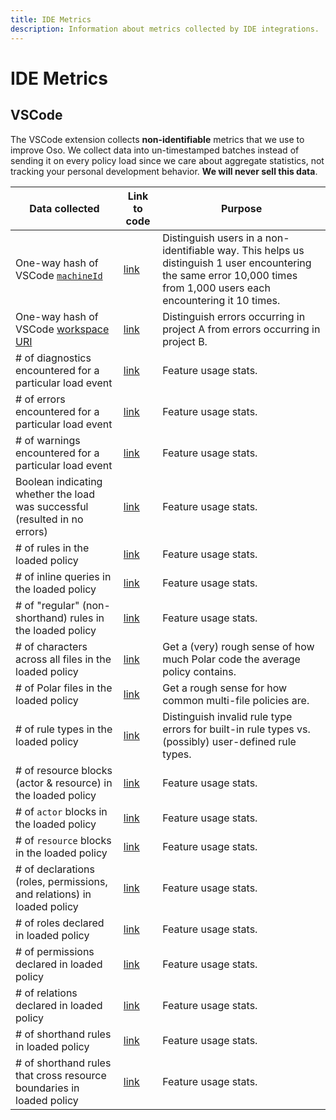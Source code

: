 ```yaml
---
title: IDE Metrics
description: Information about metrics collected by IDE integrations.
---
```


# IDE Metrics

## VSCode

The VSCode extension collects **non-identifiable** metrics that we use to
improve Oso. We collect data into un-timestamped batches instead of sending it
on every policy load since we care about aggregate statistics, not tracking
your personal development behavior. **We will never sell this data**.

| Data collected | Link to code | Purpose |
| -------------- | ------------ | ------- |
| One-way hash of VSCode [`machineId`][machineId] | [link](https://github.com/osohq/oso/blob/1a7a0ab130696a7849c04de5b8a869eda32d3998/vscode/oso/client/src/telemetry.ts#L79) | Distinguish users in a non-identifiable way. This helps us distinguish 1 user encountering the same error 10,000 times from 1,000 users each encountering it 10 times. |
| One-way hash of VSCode [workspace URI][uri] | [link](https://github.com/osohq/oso/blob/1a7a0ab130696a7849c04de5b8a869eda32d3998/vscode/oso/client/src/telemetry.ts#L84) | Distinguish errors occurring in project A from errors occurring in project B. |
| # of diagnostics encountered for a particular load event | [link](https://github.com/osohq/oso/blob/1a7a0ab130696a7849c04de5b8a869eda32d3998/vscode/oso/client/src/telemetry.ts#L59) | Feature usage stats. |
| # of errors encountered for a particular load event | [link](https://github.com/osohq/oso/blob/1a7a0ab130696a7849c04de5b8a869eda32d3998/vscode/oso/client/src/telemetry.ts#L60) | Feature usage stats. |
| # of warnings encountered for a particular load event | [link](https://github.com/osohq/oso/blob/1a7a0ab130696a7849c04de5b8a869eda32d3998/vscode/oso/client/src/telemetry.ts#L63) | Feature usage stats. |
| Boolean indicating whether the load was successful (resulted in no errors) | [link](https://github.com/osohq/oso/blob/1a7a0ab130696a7849c04de5b8a869eda32d3998/vscode/oso/client/src/telemetry.ts#L61) | Feature usage stats. |
| # of rules in the loaded policy | [link](https://github.com/osohq/oso/blob/1a7a0ab130696a7849c04de5b8a869eda32d3998/vscode/oso/client/src/telemetry.ts#L62) | Feature usage stats. |
| # of inline queries in the loaded policy | [link](https://github.com/osohq/oso/blob/1a7a0ab130696a7849c04de5b8a869eda32d3998/vscode/oso/client/src/telemetry.ts#L108) | Feature usage stats. |
| # of "regular" (non-shorthand) rules in the loaded policy | [link](https://github.com/osohq/oso/blob/1a7a0ab130696a7849c04de5b8a869eda32d3998/vscode/oso/client/src/telemetry.ts#L109) | Feature usage stats. |
| # of characters across all files in the loaded policy | [link](https://github.com/osohq/oso/blob/1a7a0ab130696a7849c04de5b8a869eda32d3998/vscode/oso/client/src/telemetry.ts#L110) | Get a (very) rough sense of how much Polar code the average policy contains. |
| # of Polar files in the loaded policy | [link](https://github.com/osohq/oso/blob/1a7a0ab130696a7849c04de5b8a869eda32d3998/vscode/oso/client/src/telemetry.ts#L111) | Get a rough sense for how common multi-file policies are. |
| # of rule types in the loaded policy | [link](https://github.com/osohq/oso/blob/1a7a0ab130696a7849c04de5b8a869eda32d3998/vscode/oso/client/src/telemetry.ts#L112) | Distinguish invalid rule type errors for built-in rule types vs. (possibly) user-defined rule types. |
| # of resource blocks (actor & resource) in the loaded policy | [link](https://github.com/osohq/oso/blob/1a7a0ab130696a7849c04de5b8a869eda32d3998/vscode/oso/client/src/telemetry.ts#L115) | Feature usage stats. |
| # of `actor` blocks in the loaded policy | [link](https://github.com/osohq/oso/blob/1a7a0ab130696a7849c04de5b8a869eda32d3998/vscode/oso/client/src/telemetry.ts#L116) | Feature usage stats. |
| # of `resource` blocks in the loaded policy | [link](https://github.com/osohq/oso/blob/1a7a0ab130696a7849c04de5b8a869eda32d3998/vscode/oso/client/src/telemetry.ts#L117) | Feature usage stats. |
| # of declarations (roles, permissions, and relations) in loaded policy | [link](https://github.com/osohq/oso/blob/1a7a0ab130696a7849c04de5b8a869eda32d3998/vscode/oso/client/src/telemetry.ts#L118) | Feature usage stats. |
| # of roles declared in loaded policy | [link](https://github.com/osohq/oso/blob/1a7a0ab130696a7849c04de5b8a869eda32d3998/vscode/oso/client/src/telemetry.ts#L119) | Feature usage stats. |
| # of permissions declared in loaded policy | [link](https://github.com/osohq/oso/blob/1a7a0ab130696a7849c04de5b8a869eda32d3998/vscode/oso/client/src/telemetry.ts#L120) | Feature usage stats. |
| # of relations declared in loaded policy | [link](https://github.com/osohq/oso/blob/1a7a0ab130696a7849c04de5b8a869eda32d3998/vscode/oso/client/src/telemetry.ts#L121) | Feature usage stats. |
| # of shorthand rules in loaded policy | [link](https://github.com/osohq/oso/blob/1a7a0ab130696a7849c04de5b8a869eda32d3998/vscode/oso/client/src/telemetry.ts#L122) | Feature usage stats. |
| # of shorthand rules that cross resource boundaries in loaded policy | [link](https://github.com/osohq/oso/blob/1a7a0ab130696a7849c04de5b8a869eda32d3998/vscode/oso/client/src/telemetry.ts#L123) | Feature usage stats. |

[machineId]: https://code.visualstudio.com/api/references/vscode-api#3252
[uri]: https://code.visualstudio.com/api/references/vscode-api#2515

